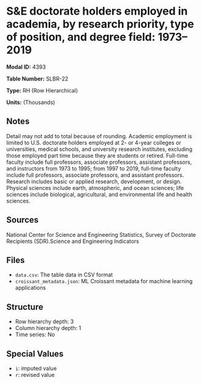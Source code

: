 # S&E doctorate holders employed in academia, by research priority, type of position, and degree field: 1973–2019

**Modal ID:** 4393

**Table Number:** SLBR-22

**Type:** RH (Row Hierarchical)

**Units:** (Thousands)

## Notes

Detail may not add to total because of rounding. Academic employment is limited to U.S. doctorate holders employed at 2- or 4-year colleges or universities, medical schools, and university research institutes, excluding those employed part time because they are students or retired. Full-time faculty include full professors, associate professors, assistant professors, and instructors from 1973 to 1995; from 1997 to 2019, full-time faculty include full professors, associate professors, and assistant professors. Research includes basic or applied research, development, or design. Physical sciences include earth, atmospheric, and ocean sciences; life sciences include biological, agricultural, and environmental life and health sciences.

## Sources

National Center for Science and Engineering Statistics, Survey of Doctorate Recipients (SDR).Science and Engineering Indicators

## Files

- `data.csv`: The table data in CSV format
- `croissant_metadata.json`: ML Croissant metadata for machine learning applications

## Structure

- Row hierarchy depth: 3
- Column hierarchy depth: 1
- Time series: No

## Special Values

- `i`: imputed value
- `r`: revised value
